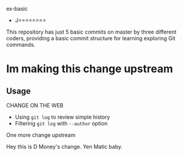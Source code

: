 ex-basic
 - J========

This repository has just 5 basic commits on master by three different coders, providing a basic commit structure for learning exploring Git commands.

# Im making this change upstream

## Usage

CHANGE ON THE WEB

* Using `git log` to review simple history
* Filtering `git log` with `--author` option

One more change upstream

Hey this is D Money's change. Yen Matic baby.
